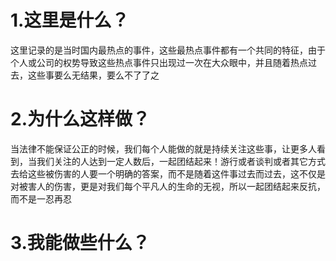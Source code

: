 # 1.这里是什么？
   这里记录的是当时国内最热点的事件，这些最热点事件都有一个共同的特征，由于个人或公司的权势导致这些热点事件只出现过一次在大众眼中，并且随着热点过去，这些事要么无结果，要么不了了之
# 2.为什么这样做？
   当法律不能保证公正的时候，我们每个人能做的就是持续关注这些事，让更多人看到，当我们关注的人达到一定人数后，一起团结起来！游行或者谈判或者其它方式去给这些被伤害的人要一个明确的答案，而不是随着这件事过去而过去，这不仅是对被害人的伤害，更是对我们每个平凡人的生命的无视，所以一起团结起来反抗，而不是一忍再忍
# 3.我能做些什么？
